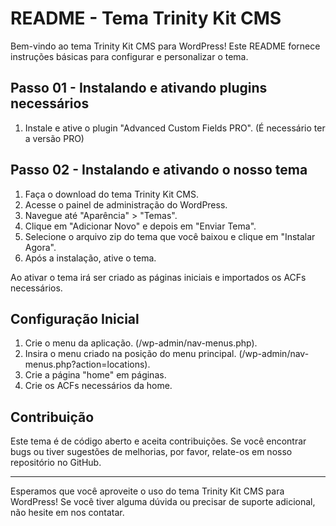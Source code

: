 # README - Tema Trinity Kit CMS

Bem-vindo ao tema Trinity Kit CMS para WordPress! Este README fornece instruções básicas para configurar e personalizar o tema.

## Passo 01 - Instalando e ativando plugins necessários

1. Instale e ative o plugin "Advanced Custom Fields PRO". (É necessário ter a versão PRO)

## Passo 02 - Instalando e ativando o nosso tema

1. Faça o download do tema Trinity Kit CMS.
2. Acesse o painel de administração do WordPress.
3. Navegue até "Aparência" > "Temas".
4. Clique em "Adicionar Novo" e depois em "Enviar Tema".
5. Selecione o arquivo zip do tema que você baixou e clique em "Instalar Agora".
6. Após a instalação, ative o tema.

Ao ativar o tema irá ser criado as páginas iniciais e importados os ACFs necessários.

## Configuração Inicial

1. Crie o menu da aplicação. (/wp-admin/nav-menus.php).
2. Insira o menu criado na posição do menu principal. (/wp-admin/nav-menus.php?action=locations).
3. Crie a página "home" em páginas.
4. Crie os ACFs necessários da home.

## Contribuição

Este tema é de código aberto e aceita contribuições. Se você encontrar bugs ou tiver sugestões de melhorias, por favor, relate-os em nosso repositório no GitHub.

---

Esperamos que você aproveite o uso do tema Trinity Kit CMS para WordPress! Se você tiver alguma dúvida ou precisar de suporte adicional, não hesite em nos contatar.
